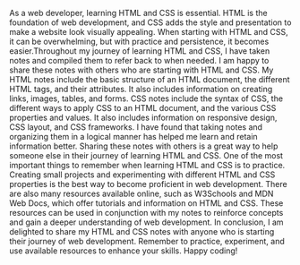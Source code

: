 As a web developer, learning HTML and CSS is essential. HTML is the foundation of web development, and CSS adds the style and presentation to make a website look visually appealing.
When starting with HTML and CSS, it can be overwhelming, but with practice and persistence, it becomes easier.Throughout my journey of learning HTML and CSS, I have taken notes and compiled them to refer back to when needed. I am happy to share these notes with others who are starting with HTML and CSS.
My HTML notes include the basic structure of an HTML document, the different HTML tags, and their attributes. It also includes information on creating links, images, tables, and forms.
CSS notes include the syntax of CSS, the different ways to apply CSS to an HTML document, and the various CSS properties and values. It also includes information on responsive design, CSS layout, and CSS frameworks.
I have found that taking notes and organizing them in a logical manner has helped me learn and retain information better. Sharing these notes with others is a great way to help someone else in their journey of learning HTML and CSS.
One of the most important things to remember when learning HTML and CSS is to practice. Creating small projects and experimenting with different HTML and CSS properties is the best way to become proficient in web development.
There are also many resources available online, such as W3Schools and MDN Web Docs, which offer tutorials and information on HTML and CSS. These resources can be used in conjunction with my notes to reinforce concepts and gain a deeper understanding of web development.
In conclusion, I am delighted to share my HTML and CSS notes with anyone who is starting their journey of web development. Remember to practice, experiment, and use available resources to enhance your skills. Happy coding!
